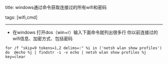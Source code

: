 ﻿title: windows通过命令获取连接过的所有wifi和密码

tags:
	[wifi,cmd]
	
---

* 在windows 打开dos（win+r）输入下面命令就列出很多行 你以前连接过的wifi信息、加密方式、包括密码
```
for /f "skip=9 tokens=1,2 delims=:" %i in ('netsh wlan show profiles') do  @echo %j | findstr -i -v echo | netsh wlan show profiles %j key=clear
```